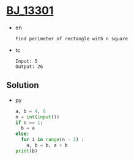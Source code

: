 # [BJ_13301](https://acmicpc.net/problem/13301)

* en

  ```en
  Find perimeter of rectangle with n square
  ```

* tc

  ```tc
  Input: 5
  Output: 26
  ```

## Solution

* py

  ```py
  a, b = 4, 6
  n = int(input())
  if n == 1:
    b = a
  else:
    for i in range(n - 2) :
      a, b = b, a + b
  print(b)
  ```
